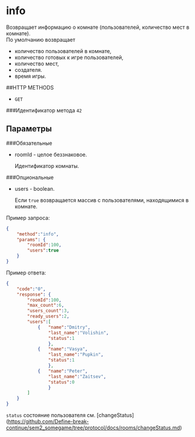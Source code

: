 # info
Возвращает информацию о комнате (пользователей, количество мест в комнате).<br>
По умолчанию возвращает
- количество пользователей в комнате,
- количество готовых к игре пользователей,
- количество мест,
- создателя.
- время игры.

##HTTP METHODS
* `GET`

###Идентификатор метода
`42`

## Параметры

###Обязательные
    
* roomId - целое беззнаковое. 

    Идентификатор комнаты.
    
###Опциональные
* users - boolean.

    Если `true` возвращается массив с пользователями, находящимися в комнате.

Пример запроса:
```json
{
    "method":"info",
    "params": {
        "roomId":100,
        "users":true
    }
}
```

Пример ответа:
```json
{
    "code":"0",    
    "response": {
        "roomId":100,
        "max_count":6,
        "users_count":3,
        "ready_users":2,
        "users":[
            {   "name":"Dmitry", 
                "last_name":"Volishin",
                "status":1
                }, 
            {   "name":"Vasya", 
                "last_name":"Pupkin",
                "status":1
                }, 
            {   "name":"Peter",
                "last_name":"Zaitsev",
                "status":0
                }
        ]
    }
}
```

`status` состояние пользователя см. [changeStatus] (https://github.com/Define-break-continue/sem2_somegame/tree/protocol/docs/rooms/changeStatus.md)
